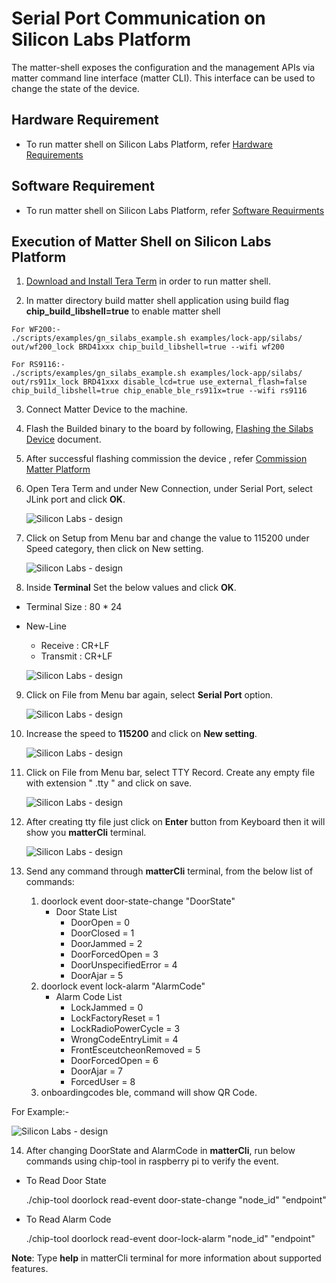 # Serial Port Communication on Silicon Labs Platform
  The matter-shell exposes the configuration and the management APIs via matter command line interface (matter CLI). This interface can be used to change the state of the device.

## Hardware Requirement
- To run matter shell on Silicon Labs Platform, refer [Hardware Requirements](../general/HARDWARE_REQUIREMENTS.md)

## Software Requirement
- To run matter shell on Silicon Labs Platform, refer [Software Requirments](../general/SOFTWARE_REQUIREMENTS.md)

## Execution of Matter Shell on Silicon Labs Platform

1. [Download and Install Tera Term](https://osdn.net/projects/ttssh2/releases/) in order to run matter shell.
   
2. In matter directory build matter shell application using build flag **chip_build_libshell=true** to enable matter shell
```
For WF200:- 
./scripts/examples/gn_silabs_example.sh examples/lock-app/silabs/ out/wf200_lock BRD41xxx chip_build_libshell=true --wifi wf200

For RS9116:-
./scripts/examples/gn_silabs_example.sh examples/lock-app/silabs/ out/rs911x_lock BRD41xxx disable_lcd=true use_external_flash=false chip_build_libshell=true chip_enable_ble_rs911x=true --wifi rs9116
```

3. Connect Matter Device to the machine.

4. Flash the Builded binary to the board by following, [Flashing the Silabs Device](../general/FLASH_SILABS_DEVICE.md) document.

5. After successful flashing commission the device , refer [Commission Matter Platform](../wifi/RUN_DEMO.md#demo-execution---commissioning-a-wi-fi-device-using-chip-tool-for-linux)

6. Open Tera Term and under New Connection, under Serial Port, select JLink port and click **OK**.

    ![Silicon Labs - design](./images/tera-term-select-jlink-port.png)

7. Click on Setup from Menu bar and change the value to 115200 under Speed category, then click on New setting.

    ![Silicon Labs - design](./images/tera-term-selection-in-terminal.png)

8. Inside **Terminal** Set the below values and click **OK**.
  - Terminal Size : 80 * 24
  - New-Line
    - Receive : CR+LF
    - Transmit : CR+LF
    
    ![Silicon Labs - design](./images/tera-term-terminal-setup.png)

9. Click on File from Menu bar again, select **Serial Port** option.
    
    ![Silicon Labs - design](./images/tera-term-select-serial-port.png)

10. Increase the speed to **115200** and click on **New setting**.
    
    ![Silicon Labs - design](./images/tera-term-select-speed.png)

11. Click on File from Menu bar, select TTY Record. Create any empty file with extension " .tty " and click on save.
    
    ![Silicon Labs - design](./images/tera-term-tty-record.png)

12. After creating tty file just click on **Enter** button from Keyboard then it will show you **matterCli** terminal.
    
    ![Silicon Labs - design](./images/tera-term-matter-cli.png)

13. Send any command through **matterCli** terminal, from the below list of commands:

    1. doorlock event door-state-change "DoorState"
       - Door State List
          - DoorOpen = 0
          - DoorClosed = 1
          - DoorJammed = 2
          - DoorForcedOpen = 3
          - DoorUnspecifiedError = 4
          - DoorAjar = 5
    2. doorlock event lock-alarm "AlarmCode"
       - Alarm Code List
          - LockJammed = 0
          - LockFactoryReset = 1
          - LockRadioPowerCycle = 3
          - WrongCodeEntryLimit = 4
          - FrontEsceutcheonRemoved = 5
          - DoorForcedOpen = 6
          - DoorAjar = 7
          - ForcedUser = 8
    3. onboardingcodes ble, command will show QR Code.

For Example:-
      
![Silicon Labs - design](./images/matter-shell-command-send.png)

14. After changing DoorState and AlarmCode in **matterCli**, run below commands using chip-tool in raspberry pi to verify the event.
  - To Read Door State
  
    ./chip-tool doorlock read-event door-state-change "node_id" "endpoint"
  
  - To Read Alarm Code
  
    ./chip-tool doorlock read-event door-lock-alarm "node_id" "endpoint"

  **Note**: Type **help** in matterCli terminal for more information about supported features.